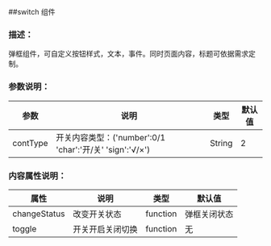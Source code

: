 ##switch 组件

### 描述：

弹框组件，可自定义按钮样式，文本，事件。同时页面内容，标题可依据需求定制。

### 参数说明：

| 参数     | 说明                                                     | 类型   | 默认值 |
| -------- | -------------------------------------------------------- | ------ | ------ |
| contType | 开关内容类型：('number':0/1 'char':'开/关' 'sign':'√/×') | String | 2      |

### 内容属性说明：

| 属性         | 说明             | 类型     | 默认值       |
| ------------ | ---------------- | -------- | ------------ |
| changeStatus | 改变开关状态     | function | 弹框关闭状态 |
| toggle       | 开关开启关闭切换 | function | 无           |
